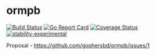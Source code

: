 # ormpb

[![Build Status](https://travis-ci.org/gophersbd/ormpb.svg?branch=master)](https://travis-ci.org/gophersbd/ormpb) [![Go Report Card](https://goreportcard.com/badge/github.com/gophersbd/ormpb)](https://goreportcard.com/report/github.com/gophersbd/ormpb)
[![Coverage Status](https://coveralls.io/repos/github/gophersbd/ormpb/badge.svg?branch=master)](https://coveralls.io/github/gophersbd/ormpb?branch=master) [![stability-experimental](https://img.shields.io/badge/stability-experimental-orange.svg)](https://github.com/emersion/stability-badges#experimental)


Proposal - https://github.com/gophersbd/ormpb/issues/1
